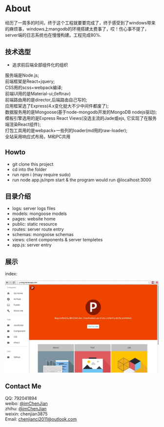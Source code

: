 # About

经历了一周多的时间，终于这个工程就要要完成了，终于感受到了windows带来的麻烦事，windows上mangodb的环境搭建太费事了，哎！伤心事不提了，server端的日志系统也在慢慢构建。工程完成80%.

## 技术选型

* 追求前后端全部组件化的组织

服务端是Node.js;<br />
前端框架是React+jquery;<br />
CSS用的scss+webpack编译;<br />
前端UI用的是Material-ui;(leftnav)<br />
前端路由用的是director,后端路由自己写的;<br />
应用框架选了Express(4.x变化挺大不少中间件都废了);<br />
数据服务用的是Mongoose(基于node-mongodb开发的MongoDB nodejs驱动);<br />
模板引擎选用的是Express React Views(没选主流的Jade或ejs, 它实现了在服务端渲染React组件);<br />
打包工具用的是webpack+一些列的loader(md用的raw-loader);<br />
全站采用响应式布局，M和PC共用

## Howto

* git clone this project
* cd into the folder
* run npm i (may require sudo)
* run node app.js/npm start & the program would run @localhost:3000

## 目录介绍

* logs: server logs files
* models: mongoose models
* pages: website home
* public: static resource
* routes: server route entry
* schemas: mongoose schemas
* views: client components & server templetes
* app.js: server entry

## 展示

index:

![index:](./public/img/pcindex.jpg)


## Contact Me
QQ: 792041894<br/>
weibo: [@imChenJian](http://weibo.com/2973985050)<br/>
zhihu: [@imChenJian](https://www.zhihu.com/people/imchenjian)<br/>
weixin: chenjian3875<br/>
Email: chenjiancj2011@outlook.com<br/>


